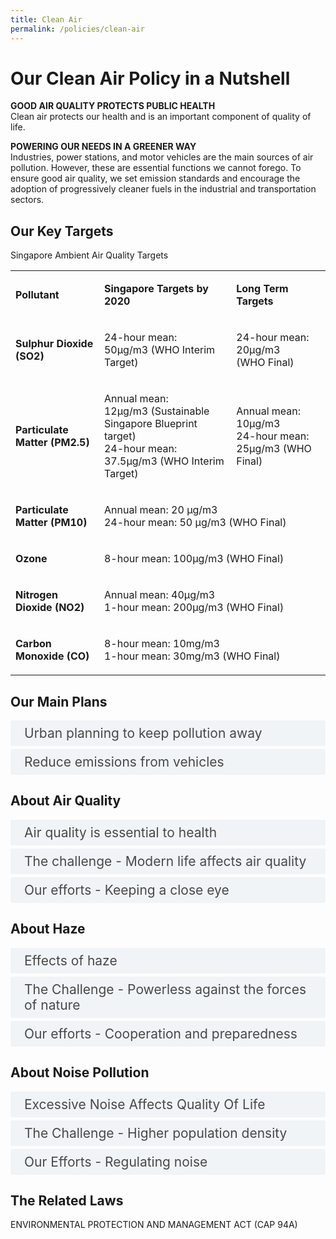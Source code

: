```yaml
---
title: Clean Air
permalink: /policies/clean-air
---
```

<!-- Custom style for accordion -->
<style>

input {
    display: none;
}

label {
    display: block;    
    padding: 8px 22px;
    margin: 0 0 5px 0;
    cursor: pointer;
    background: #F0F4F6;
    border-radius: 3px;
    color: #484848;
    transition: ease .5s;
    font-size: 1.5em;
}

label:hover {
    background: #4a96b0;
    color: #FFF;
}

.accordion-content {
    /* background: #E2E5F6; */
    padding: 10px 0px 30px 30px;
    /* border: 1px solid #484848; */
    margin: 0 0 1px 0;
    border-radius: 3px;
}

input + label + .accordion-content {
    display: none;
}

input:checked + label + .accordion-content {
    display: block;
}

</style>
<!-- End of accordion -->

<div class="container">

<h1><b>Our Clean Air Policy in a Nutshell</b></h1>

<p><strong>GOOD AIR QUALITY PROTECTS PUBLIC HEALTH</strong><br>    Clean air protects our health and is an important component of quality of life.</p>

<p><strong>POWERING OUR NEEDS IN A GREENER WAY</strong><br>    Industries, power stations, and motor vehicles are the main sources of air pollution. However, these are essential functions we cannot forego. To ensure good air quality, we set emission standards and encourage the adoption of progressively cleaner fuels in the industrial and transportation sectors.</p>

<h2 id="our-key-targets">Our Key Targets</h2>

<p>Singapore Ambient Air Quality Targets</p>

<table style="font-weight: 400;" width="693">
<!-- Table format -->
<tbody>
<tr>
<td>
<p><strong>Pollutant</strong></p>
</td>
<td>
<p><strong>Singapore Targets by 2020</strong></p>
</td>
<td>
<p><strong>Long Term Targets</strong></p>
</td>
</tr>
<tr>
<td>
<p><strong>Sulphur Dioxide (SO</strong><strong>2)</strong></p>
</td>
<td>
<p>24-hour mean: 50&micro;g/m3&nbsp;(WHO Interim Target)</p>
</td>
<td>
<p>24-hour mean: 20&micro;g/m3<br />(WHO Final)</p>
</td>
</tr>
<tr>
<td>
<p><strong>Particulate Matter (PM</strong><strong>2.5)</strong></p>
</td>
<td>
<p>Annual mean: 12&micro;g/m3&nbsp;(Sustainable Singapore Blueprint target)<br />24-hour mean: 37.5&micro;g/m3&nbsp;(WHO Interim Target)</p>
</td>
<td>
<p>Annual mean: 10&micro;g/m3<br />24-hour mean: 25&micro;g/m3&nbsp;(WHO Final)</p>
</td>
</tr>
<tr>
<td>
<p><strong>Particulate Matter (PM</strong><strong>10)</strong></p>
</td>
<td colspan="2">
<p>Annual mean: 20 &micro;g/m3<br />24-hour mean: 50 &micro;g/m3&nbsp;(WHO Final)</p>
</td>
</tr>
<tr>
<td>
<p><strong>Ozone</strong></p>
</td>
<td colspan="2">
<p>8-hour mean: 100&micro;g/m3&nbsp;(WHO Final)</p>
</td>
</tr>
<tr>
<td>
<p><strong>Nitrogen Dioxide (NO</strong><strong>2)</strong></p>
</td>
<td colspan="2">
<p>Annual mean: 40&micro;g/m3<br />1-hour mean: 200&micro;g/m3&nbsp;(WHO Final)</p>
</td>
</tr>
<tr>
<td>
<p><strong>Carbon Monoxide&nbsp;(CO)</strong></p>
</td>
<td colspan="2">
<p>8-hour mean: 10mg/m3<br />1-hour mean: 30mg/m3&nbsp;(WHO Final)</p>
</td>
</tr>
</tbody>
</table>

<h2 id="our-main-plans">Our Main Plans</h2>

<div>
    <input type="checkbox" id="title1" /><label for="title1">Urban planning to keep pollution away</label>
    <div class="accordion-content">
        <p>Environmental problems can be avoided through proper land use planning. In Singapore, an integrated approach is adopted to ensure that environmental considerations are factored in our land-use planning, development control and building control stages in order to minimise pollution impacts and mitigate nuisance impacts on surrounding land uses. Industries are sited in designated industrial estates with adequate buffer from residential estates. </p>
        <p>Before industries are allowed to operate in Singapore, they are screened to ensure they do not pose un-manageable pollution problems and health and safety hazards. In addition, they have to incorporate pollution control measures to comply with NEA’s air emissions standards and regulations.
        </p>
    </div>
    <input type="checkbox" id="title2" /><label for="title2">Reduce emissions from vehicles</label>
        <div class="accordion-content">
        <p>All new vehicles in Singapore have to meet minimum emission standards.</p>
        <p>Emission standards have been progressively tightened over the years, taking into consideration the cost and environmental benefits. The next standard for all new diesel vehicles is the Euro V emission standard, to be mandated from 1 Jan 2014. Diesel vehicles registered on or after 1 October 2006 are required to meet at least Euro IV standard while all new petrol vehicles have to comply with Euro II standard since 1 January 2001. Euro V emission standard will be mandated for all new diesel vehicles from 1 Jan 2014. </p>
        <p>Existing vehicles on the road are required to undergo regular inspections to ensure that they do not emit excessive smoke.</p>
    </div>
</div>

<a id="air-quality"></a>

<h2>About Air Quality</h2>

<div class="container">
    <input type="checkbox" id="title3" /><label for="title3">Air quality is essential to health</label>
    <div class="accordion-content">
        <p>Ensuring good air quality safeguards public health. It is an important component of our quality of life.</p>
        <p>As a city develops, air pollutants are inevitably produced. Without control measures, increased urbanisation and industrialisation threaten to degrade our air quality. While our air quality is relatively good as compared to major cities, our levels of sulphur dioxide and fine particulate matter, such as PM2.5, remain a concern.</p>
        <p>PM2.5 refers to fine air particles that measure less than 2.5 micrometres in diameter. These air particles are often found in dirt, dust and soot, and are dangerous to health because they can lodge deep in our lungs.</p>
    </div>
    <input type="checkbox" id="title5" /><label for="title5">The challenge - Modern life affects air quality</label>
    <div class="accordion-content">
        <p>Many of our activities can result in air pollution. Our main sources of air pollution are vehicles, power stations and refineries.</p>
        <p>To keep our air quality good, we review our air emission standards for industries and vehicles regularly and benchmark ourselves against major cities around the world.</p>
        <p>For example, to reduce PM2.5 emissions from diesel vehicles, our main contributor to PM2.5 levels, stricter Euro V emission standards will be mandated for all new diesel motor vehicles from 1 Jan 2014.
        </p>
    </div>
    <input type="checkbox" id="title6" /><label for="title6">Our efforts - Keeping a close eye</label>
    <div class="accordion-content"> 
        <p><em>MANAGEMENT OF AIR QUALITY IN SINGAPORE</em></p>
        <p>Stringent measures have been put in place to ensure that Singapore maintains good air quality. From the planning stage, such as locating pollutive industries away from residential areas, down to mandating and enforcing strict emission standards, we have been careful to calibrate our air pollution control measures to strike a fine balance between supporting economic development and ensuring a high quality of life. These measures have served Singapore well over the past five decades, as can be seen by our good ambient air quality record.</p>
        <p> <em>24-HOUR AIR QUALITY MONITORING NETWORK</em></p>
        <p>The ambient air in Singapore is monitored through a network of air monitoring stations located in different parts of Singapore. The monitoring stations measure concentration levels of particulate matter (PM10), fine particulate matter (PM2.5), sulphur dioxide (SO2), nitrogen dioxide (NO2), ozone (O3), and carbon monoxide (CO). These six pollutant parameters determine the Pollutant Standards Index (PSI).  </p>
        <p>The state of air quality has an impact on our health and quality of life.</p>
        <p>As such, the 24-hour Pollutant Standards Index (PSI) readings of the 5 regions of Singapore are reported every hour on the  <a href="http://www.haze.gov.sg/home">Haze microsite</a>, and myENV  <a href="http://itunes.apple.com/sg/app/myenv/id444435182">iPhone</a>  and  <a href="https://play.google.com/store/apps/details?id=sg.gov.nea&amp;hl=en">Android</a>  app. The pollutant  concentration readings are also published regularly on the <a href="http://www.haze.gov.sg/resources/pollutant-concentrations">haze website</a>.</p>
        <p><em>ACHIEVING HIGHER AIR QUALITY STANDARDS</em></p>
        <p>MEWR has adopted the World Health Organisation (WHO) Air Quality Guidelines (AQG) for particulate matter (PM10), nitrogen dioxide (NO<sub>2</sub>), carbon monoxide (CO) and ozone (O<sub>3</sub>), and the WHO Interim Targets for fine particulate matter (PM2.5) and sulphur dioxide (SO<sub>2</sub>), as Singapore’s air quality targets for 2020. To attain these air quality targets by 2020, abatement measures are being implemented to reduce emissions from vehicles and industries.</p>
        <p><em>NEW AIR QUALITY REPORTING SYSTEM</em></p>
        <p>Since August 2012, NEA has been reporting the 24-hour PM2.5 concentration levels alongside the PSI. This was done as the part of the transition to the new air quality reporting system. From 1 April 2014 onwards, the 24-hour PM2.5 concentration levels has been incorporated into the PSI. The PSI now reflects a total of 6 pollutants – sulphur dioxide (SO<sub>2</sub>), particulate matter (PM10) and fine particulate matter (PM2.5), nitrogen dioxide (NO<sub>2</sub>), carbon monoxide (CO) and ozone (O<sub>3</sub>).</p>
        <p>Under the new PSI system, the health advisory will be based on the new 24-hour PSI as it now directly takes into account PM2.5.</p>
        <p>Previously, health advisories issued by the Government were based on 24-hour PSI and 24-hour PM2.5, whichever was worse. The 1-hour PM2.5 readings, which reflect PM2.5 levels averaged across one hour, is now reported every hour on various NEA-managed platforms.</p>
        <p>To learn more about the changes, visit <a href="http://www.haze.gov.sg/home">Haze microsite.</a></p>
    </div>
</div>

<a id="haze"></a>

<h2> About Haze </h2>

<div class="container">
    <input type="checkbox" id="title7" /><label for="title7">Effects of haze</label>
    <div class="accordion-content">
        <p>Haze not only gives our island a blurry facade, it could cause health effects over time. Singapore has measures in place, and works closely with ASEAN to manage the haze issue. </p>
        <p>One could sneeze or cough more often and one's eyes might be irritated. The elderly, children and individuals with existing heart or lung disease are most sensitive to the effects of haze. Haze also has the potential to lead to impairment of respiratory functions and aggravation of existing respiratory and cardiovascular disease.</p>
    </div>
    <input type="checkbox" id="title8" /><label for="title8">The Challenge - Powerless against the forces of nature</label>
    <div class="accordion-content">
        <p>Practising open burning to clear land for agricultural uses is common in certain areas in the region. The vastness of the land makes it difficult for local authorities to police this practice.</p>
        <p>A combination of dry season, wind direction, cloud formation and poor precipitation formation creates haze. Thus haze could potentially occur at any time of the year.</p>
        <p>Prevailing winds sometimes carry smoke produced by the forest fires across to Singapore. Such instances are particularly likely during the Southwest Monsoon Season.</p>
    </div>
    <input type="checkbox" id="title9" /><label for="title9">Our efforts - Cooperation and preparedness</label>
    <div class="accordion-content"> 
        <p><em>BANDING TOGETHER TO BE PART OF THE SOLUTION</em></p>
        <p>Singapore works closely with ASEAN to manage the haze issue. Some of our efforts include sharing satellite pictures of hotspots and sending our men to help fight fires.</p>
        <p><em>A HAZE ACTION PLAN IN PLACE</em></p>
        <p>We have in place a set of measures and procedures to activate in the event of serious haze levels.</p>
        <p><em>SUGGESTIONS FOR HOMES AND OFFICES</em></p>
        <p>For air cleaning devices, see <a href="http://www.nea.gov.sg/our-services/pollution-control/air-pollution/managing-haze/air-cleaning-devices">this list</a>.</p>
        <p><em>TIMELY UPDATES FOR THE PUBLIC</em></p>
        <p>The 24-hr PSI readings by the 5 regions of Singapore are made available on the myEnv  <a href="http://itunes.apple.com/sg/app/myenv/id444435182">iPhone</a>  and  <a href="https://play.google.com/store/apps/details?id=sg.gov.nea&amp;hl=en">Android</a>  app,  <a href="http://www.twitter.com/NEAsg">Twitter</a>  account and  <a href="http://www.nea.gov.sg/">website</a>.</p>
        <p><em>MEASURES IN PLACE TO MANAGE TRANSBOUNDARY HAZE POLLUTION</em></p>
        <p>In 2013, the ASEAN Leaders welcomed the adoption of the recommendation for an ASEAN Sub-Regional Haze Monitoring System to assist in the monitoring of hotspots and internal enforcement actions against irresponsible parties contributing to land and forest fires. MSE has introduced a Transboundary Haze Pollution Bill, which holds entities accountable for causing or contributing transboundary haze in Singapore. The Bill, passed in Parliament in August 2014, is the first of its kind in the region to provide for criminal and civil liability for conduct of entities which causes or contributes to haze pollution in Singapore.</p>
        <p>An International Advisory Panel on Transboundary Pollution (IAP) has also been appointed to study and advise the Government on the trends and developments in international laws related to transboundary pollution. The IAP will subsequently provide recommendations on solutions and practical steps Singapore can adopt.</p>
    </div>
</div>

<a id="noise-pollution"></a>  

<h2> About Noise Pollution  </h2>

<div class="container">
    <input type="checkbox" id="title10" /><label for="title10">Excessive Noise Affects Quality Of Life</label>
    <div class="accordion-content">
        <p>Excessive noise can affect our quality of life. However, noise cannot be avoided completely as we become more urbanised and densely populated.</p>
    </div>
    <input type="checkbox" id="title11" /><label for="title11">The Challenge - Higher population density</label>
    <div class="accordion-content">
        <p>Singapore is a small and densely populated city-state with an average of over 7,000 residents in each square kilometre of land. Excessive noise can affect our quality of life. However, noise cannot be avoided completely as we become more urbanised and densely populated.</p>
        <p>Given our land constraint, there is a limit on setback distances and land buffers that we can provide to keep noise sources such as road and rail traffic away from residential areas.</p>
        <p>A balance between meeting residents&#39; expectations and the realities of a densely populated Singapore needs to be carefully maintained in the long run.</p>
    </div>
    <input type="checkbox" id="title12" /><label for="title12">Our Efforts - Regulating noise</label>
    <div class="accordion-content">
        <p>NEA controls noise from construction sites and factories by stipulating maximum permissible noise levels for different times of day and night.</p>
        <p>Daytime - 65 Decibels  <br>
        Evening - 60 Decibels  <br>
        Night - 55 Decibels</p>
        <p>The noise limits also vary according to the sensitivity of the areas to noise. Noise standards for in-use vehicles are also in place under the Environmental Protection and Management Regulations.</p>
        <p>From October 2007, maximum permissible noise limits were tightened for construction sites located within 150m of residential or noise sensitive areas for night-time and on Sundays and Public Holidays. In September 2011, NEA further introduced a no-work rule, prohibiting construction activities on Sundays and Public Holidays. The rule covers all new constructions sites commencing work on or after 1 September 2011, and located within 150m of residential or noise sensitive premises such as hospitals and schools.</p>
    </div>
</div>


<h2>The Related Laws</h2>
<p>ENVIRONMENTAL PROTECTION AND MANAGEMENT ACT (CAP 94A)</p>

<!-- container div -->
</div>
